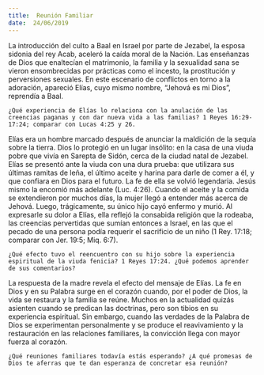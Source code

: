 ```yaml
---
title:  Reunión Familiar
date:  24/06/2019
---
```


La introducción del culto a Baal en Israel por parte de Jezabel, la esposa sidonia del rey Acab, aceleró la caída moral de la Nación. Las enseñanzas de Dios que enaltecían el matrimonio, la familia y la sexualidad sana se vieron ensombrecidas por prácticas como el incesto, la prostitución y perversiones sexuales. En este escenario de conflictos en torno a la adoración, apareció Elías, cuyo mismo nombre, “Jehová es mi Dios”, reprendía a Baal.

`¿Qué experiencia de Elías lo relaciona con la anulación de las creencias paganas y con dar nueva vida a las familias? 1 Reyes 16:29-17:24; comparar con Lucas 4:25 y 26.`

Elías era un hombre marcado después de anunciar la maldición de la sequía sobre la tierra. Dios lo protegió en un lugar insólito: en la casa de una viuda pobre que vivía en Sarepta de Sidón, cerca de la ciudad natal de Jezabel. Elías se presentó ante la viuda con una dura prueba: que utilizara sus últimas ramitas de leña, el último aceite y harina para darle de comer a él, y que confiara en Dios para el futuro. La fe de ella se volvió legendaria. Jesús mismo la encomió más adelante (Luc. 4:26). Cuando el aceite y la comida se extendieron por muchos días, la mujer llegó a entender más acerca de Jehová. Luego, trágicamente, su único hijo cayó enfermo y murió. Al expresarle su dolor a Elías, ella reflejó la consabida religión que la rodeaba, las creencias pervertidas que sumían entonces a Israel, en las que el pecado de una persona podía requerir el sacrificio de un niño (1 Rey. 17:18; comparar con Jer. 19:5; Miq. 6:7).

`¿Qué efecto tuvo el reencuentro con su hijo sobre la experiencia espiritual de la viuda fenicia? 1 Reyes 17:24. ¿Qué podemos aprender de sus comentarios?`

La respuesta de la madre revela el efecto del mensaje de Elías. La fe en Dios y en su Palabra surge en el corazón cuando, por el poder de Dios, la vida se restaura y la familia se reúne. Muchos en la actualidad quizás asienten cuando se predican las doctrinas, pero son tibios en su experiencia espiritual. Sin embargo, cuando las verdades de la Palabra de Dios se experimentan personalmente y se produce el reavivamiento y la restauración en las relaciones familiares, la convicción llega con mayor fuerza al corazón.

`¿Qué reuniones familiares todavía estás esperando? ¿A qué promesas de Dios te aferras que te dan esperanza de concretar esa reunión?`